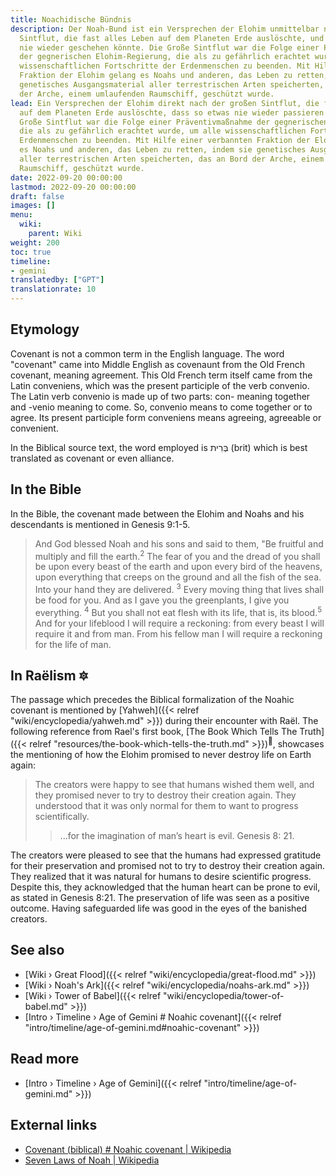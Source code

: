 ```yaml
---
title: Noachidische Bündnis
description: Der Noah-Bund ist ein Versprechen der Elohim unmittelbar nach der großen
  Sintflut, die fast alles Leben auf dem Planeten Erde auslöschte, und dass so etwas
  nie wieder geschehen könnte. Die Große Sintflut war die Folge einer Präventivmaßnahme
  der gegnerischen Elohim-Regierung, die als zu gefährlich erachtet wurde, um alle
  wissenschaftlichen Fortschritte der Erdenmenschen zu beenden. Mit Hilfe einer verbannten
  Fraktion der Elohim gelang es Noahs und anderen, das Leben zu retten, indem sie
  genetisches Ausgangsmaterial aller terrestrischen Arten speicherten, das an Bord
  der Arche, einem umlaufenden Raumschiff, geschützt wurde.
lead: Ein Versprechen der Elohim direkt nach der großen Sintflut, die fast alles Leben
  auf dem Planeten Erde auslöschte, dass so etwas nie wieder passieren würde. Die
  Große Sintflut war die Folge einer Präventivmaßnahme der gegnerischen Elohim-Regierung,
  die als zu gefährlich erachtet wurde, um alle wissenschaftlichen Fortschritte der
  Erdenmenschen zu beenden. Mit Hilfe einer verbannten Fraktion der Elohim gelang
  es Noahs und anderen, das Leben zu retten, indem sie genetisches Ausgangsmaterial
  aller terrestrischen Arten speicherten, das an Bord der Arche, einem umlaufenden
  Raumschiff, geschützt wurde.
date: 2022-09-20 00:00:00
lastmod: 2022-09-20 00:00:00
draft: false
images: []
menu:
  wiki:
    parent: Wiki
weight: 200
toc: true
timeline:
- gemini
translatedby: ["GPT"]
translationrate: 10
---
```


## Etymology

Covenant is not a common term in the English language. The word "covenant" came into Middle English as covenaunt from the Old French covenant, meaning agreement. This Old French term itself came from the Latin conveniens, which was the present participle of the verb convenio. The Latin verb convenio is made up of two parts: con- meaning together and -venio meaning to come. So, convenio means to come together or to agree. Its present participle form conveniens means agreeing, agreeable or convenient.

In the Biblical source text, the word employed is בְּרִית (brit) which is best translated as covenant or even alliance.

## In the Bible

In the Bible, the covenant made between the Elohim and Noahs and his descendants is mentioned in Genesis 9:1-5.

> And God blessed Noah and his sons and said to them, "Be fruitful and multiply and fill the earth.<sup>2</sup> The fear of you and the dread of you shall be upon every beast of the earth and upon every bird of the heavens, upon everything that creeps on the ground and all the fish of the sea. Into your hand they are delivered. <sup>3</sup> Every moving thing that lives shall be food for you. And as I gave you the greenplants, I give you everything. <sup>4</sup> But you shall not eat flesh with its life, that is, its blood.<sup>5</sup> And for your lifeblood I will require a reckoning: from every beast I will require it and from man. From his fellow man I will require a reckoning for the life of man.

## In Raëlism 🔯

The passage which precedes the Biblical formalization of the Noahic covenant is mentioned by [Yahweh]({{< relref "wiki/encyclopedia/yahweh.md" >}}) during their encounter with Raël. The following reference from Rael's first book, [The Book Which Tells The Truth]({{< relref "resources/the-book-which-tells-the-truth.md" >}})<sup>📖</sup>, showcases the mentioning of how the Elohim promised to never destroy life on Earth again:

> The creators were happy to see that humans wished them well, and they promised never to try to destroy their creation again. They understood that it was only normal for them to want to progress scientifically.
>
>> ...for the imagination of man’s heart is evil.
>> Genesis 8: 21.

The creators were pleased to see that the humans had expressed gratitude for their preservation and promised not to try to destroy their creation again. They realized that it was natural for humans to desire scientific progress. Despite this, they acknowledged that the human heart can be prone to evil, as stated in Genesis 8:21. The preservation of life was seen as a positive outcome. Having safeguarded life was good in the eyes of the banished creators.

## See also

- [Wiki › Great Flood]({{< relref "wiki/encyclopedia/great-flood.md" >}})
- [Wiki › Noah\'s Ark]({{< relref "wiki/encyclopedia/noahs-ark.md" >}})
- [Wiki › Tower of Babel]({{< relref "wiki/encyclopedia/tower-of-babel.md" >}})
- [Intro › Timeline › Age of Gemini \# Noahic covenant]({{< relref "intro/timeline/age-of-gemini.md#noahic-covenant" >}})

## Read more

- [Intro › Timeline › Age of Gemini]({{< relref "intro/timeline/age-of-gemini.md" >}})

## External links

- [Covenant (biblical) # Noahic covenant | Wikipedia](https://en.wikipedia.org/wiki/Covenant_%28biblical%29#Noahic_covenant)
- [Seven Laws of Noah | Wikipedia](https://en.wikipedia.org/wiki/Seven_Laws_of_Noah)
